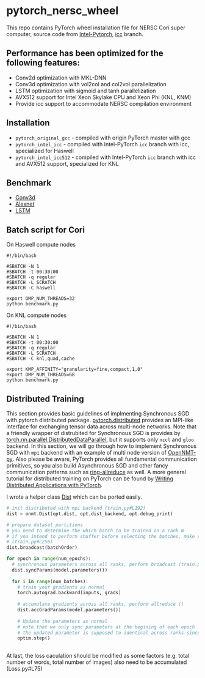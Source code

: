 # pytorch_nersc_wheel
This repo contains PyTorch wheel installation file for NERSC Cori super computer, source code from [Intel-Pytorch](https://github.com/intel/pytorch), [icc](https://github.com/intel/pytorch/tree/icc) branch.

## Performance has been optimized for the following features:
* Conv2d optimization with MKL-DNN
* Conv3d optimization with vol2col and col2vol parallelization
* LSTM optimization with sigmoid and tanh parallelization
* AVX512 support for Intel Xeon Skylake CPU and Xeon Phi (KNL, KNM)
* Provide icc support to accommodate NERSC compilation environment

## Installation
* `pytorch_original_gcc` - compiled with origin PyTorch master with gcc
* `pytorch_intel_icc` - compiled with Intel-PyTorch `icc` branch with icc, specialized for Haswell
* `pytorch_intel_icc512` - compiled with Intel-PyTorch `icc` branch with icc and AVX512 support, specialized for KNL

## Benchmark
* [Conv3d](https://github.com/MlWoo/PyTorch-benchmark)
* [Alexnet](https://github.com/mingfeima/convnet-benchmarks)
* [LSTM](https://github.com/xhzhao/pytorch-rnn-benchmark)

## Batch script for Cori
On Haswell compute nodes
```
#!/bin/bash

#SBATCH -N 1
#SBATCH -t 00:30:00
#SBATCH -q regular
#SBATCH -L SCRATCH
#SBATCH -C haswell

export OMP_NUM_THREADS=32
python benchmark.py
```
On KNL compute nodes
```
#!/bin/bash

#SBATCH -N 1
#SBATCH -t 00:30:00
#SBATCH -q regular
#SBATCH -L SCRATCH
#SBATCH -C knl,quad,cache

export KMP_AFFINITY="granularity=fine,compact,1,0"
export OMP_NUM_THREADS=68
python benchmark.py
```

## Distributed Training
This section provides basic guidelines of implmenting Synchronous SGD with pytorch distributed package. [pytorch.distributed](http://pytorch.org/docs/master/distributed.html) provides an MPI-like interface for exchanging tensor data across multi-node networks. Note that a friendly wrapper of distrubited for Synchronous SGD is provides by [torch.nn.parallel.DistributedDataParallel](http://pytorch.org/docs/master/nn.html#torch.nn.parallel.DistributedDataParallel), but it supports only `nccl` and `gloo` backend. 
In this section, we will go through how to implement Synchronous SGD with `mpi` backend with an example of multi node version of [OpenNMT-py](https://github.com/mingfeima/OpenNMT-py/tree/dist). Also please be aware, PyTorch provides all fundamental communication primitives, so you also build Asynchronous SGD and other fancy communication patterns such as [ring-allreduce](http://pytorch.org/tutorials/intermediate/dist_tuto.html#our-own-ring-allreduce) as well.
A more general tutorial for distributed training on PyTorch can be found by [Writing Distributed Applications with PyTorch](http://pytorch.org/tutorials/intermediate/dist_tuto.html).

I wrote a helper class [Dist](https://github.com/mingfeima/OpenNMT-py/blob/dist/onmt/Dist.py) which can be ported easily.
```python
# init distributed with mpi backend (train.py#L192)
dist = onmt.Dist(opt.dist, opt.dist_backend, opt.debug_print)

# prepare dataset partitions
# you need to determine the which batch to be trained on a rank N
# if you intend to perform shuffer before selecting the batches, make sure the shuffled batch order is unique across all ranks
# (train.py#L256)
dist.broadcast(batchOrder)

for epoch in range(num_epochs):
  # synchronous parameters across all ranks, perform broadcast (train.py#L259)
  dist.syncParams(model.parameters())
  
  for i in range(num_batches):
    # train your gradients as normal
    torch.autograd.backward(inputs, grads)
     
    # accumulate gradients across all ranks, perform allreduce ()
    dist.accGradParams(model.parameters())
    
    # Update the parameters as normal
    # note that we only sync parameters at the begining of each epoch
    # the updated parameter is supposed to identical across ranks since the accumulated gradient is identical
    optim.step()
  
```
At last, the loss caculation should be modified as some factors (e.g. total number of words, total number of images) also need to be accumulated (Loss.py#L75)
